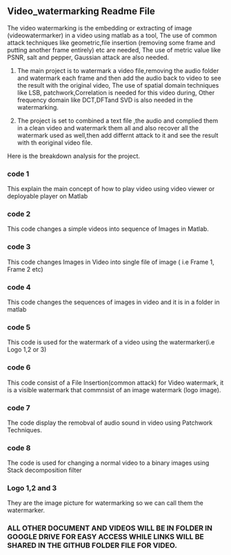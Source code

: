 ## Video_watermarking Readme File
The video watermarking is the embedding or extracting of image (videowatermarker) in a video using matlab as a tool, The use of common attack techniques like geometric,file insertion (removing some frame and putting another frame entirely) etc are needed, The use of metric value like PSNR, salt and pepper, Gaussian  attack are also needed. 

1. The main project is to watermark a video file,removing the audio folder and watermark each frame and then add the audio back to video to see the result with the original video, The use of spatial domain techniques like LSB, patchwork,Correlation is needed for this video during, Other frequency domain like DCT,DFTand SVD is also needed in the watermarking.

2.  The project is set to combined a text file ,the audio and complied them in a clean video and watermark them all and also recover all the watermark used as well,then add differnt attack to it and see the result with th eoriginal video file.
 
Here is the  breakdown analysis for the project.
### code 1
This explain the main concept of how to play video using video viewer or deployable  player on Matlab
### code 2
This code changes a simple videos into sequence of Images in Matlab.
### code 3
This code changes Images in Video into single file of image ( i.e Frame 1, Frame 2 etc)
### code 4
This code changes the sequences of images in video and it is in a folder in matlab
### code 5
This code is used for the watermark of a video using the watermarker(i.e Logo 1,2 or 3)
### code 6
This code consist of a File Insertion(common attack) for Video watermark, it is a visible watermark that commnsist of an image watermark (logo image).
### code 7
The code display the remobval of audio sound in video using Patchwork Techniques.
### code 8
The code is used for changing a normal video to a binary images using Stack decomposition filter
### Logo 1,2 and 3
They are the image picture for watermarking so we can call them the watermarker.
### ALL OTHER DOCUMENT AND VIDEOS WILL BE IN FOLDER IN GOOGLE DRIVE FOR EASY ACCESS WHILE LINKS WILL BE SHARED IN THE GITHUB FOLDER FILE FOR VIDEO.
